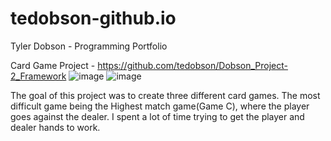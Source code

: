 # tedobson-github.io
Tyler Dobson - Programming Portfolio


Card Game Project - https://github.com/tedobson/Dobson_Project-2_Framework
![image](https://github.com/user-attachments/assets/ebd98b5b-9877-4a1d-a204-f43b576de6d6)
![image](https://github.com/user-attachments/assets/df263f99-391c-4af3-947e-12df2481d036)


The goal of this project was to create three different card games. The most difficult game being the Highest match game(Game C), where the player goes against the dealer. I spent a lot of time trying to get the player and dealer hands to work.
